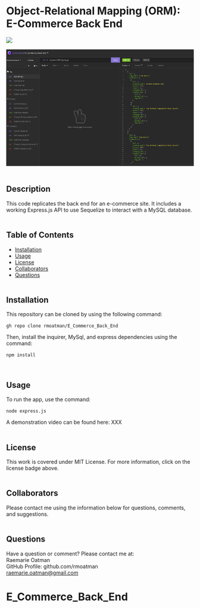 # Object-Relational Mapping (ORM): E-Commerce Back End

[<img src="https://img.shields.io/badge/license-MIT-brightgreen?link=https://opensource.org/licenses/MIT">](https://opensource.org/licenses/MIT)

<img src="./assets/screenshot_of_e_commerce_back_end.PNG" alt="Screenshot of terminal view displaying 'XXXXXX'">
<br><br>

## Description

This code replicates the back end for an e-commerce site.  It includes a working Express.js API to use Sequelize to interact with a MySQL database.
<br><br>

## Table of Contents

- [Installation](#installation)
- [Usage](#usage)
- [License](#license)
- [Collaborators](#collaborators)
- [Questions](#questions)
<br><br>

## Installation

This repository can be cloned by using the following command:
~~~
gh repo clone rmoatman/E_Commerce_Back_End
~~~

Then, install the inquirer, MySql, and express dependencies using the command:
~~~
npm install
~~~
<br>

## Usage

To run the app, use the command:
~~~
node express.js
~~~
A demonstration video can be found here: XXX
<br><br>
## License

This work is covered under MIT License.  For more information, click on the license badge above.
<br><br>

## Collaborators

Please contact me using the information below for questions, comments, and suggestions.
<br><br>

## Questions

Have a question or comment?  Please contact me at:<br>
Raemarie Oatman<br>
GitHub Profile: github.com/rmoatman<br>
raemarie.oatman@gmail.com<br>

# E_Commerce_Back_End
